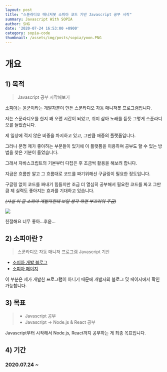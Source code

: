 ```yaml
---
layout: post
title: "스푼라디오 매니저봇 소피아 코드 기반 Javascript 공부 시작"
summary: Javascript With SOPIA
author: SHG
date: '2020-07-24 16:53:00 +0900'
category: sopia-code
thumbnail: /assets/img/posts/sopia/yoon.PNG
---
```


# 개요

## 1)  목적



> Javascript 공부 시작해보기 



[소피아](https://blog.naver.com/ifthe1201/221810647597)는 [윤군](https://github.com/Tree-Some)이라는 개발자분이 만든 스푼라디오 자동 매니저봇 프로그램입니다. 

저는 스푼라디오를 한지 꽤 오랜 시간이 되었고, 취미 삼아 노래를 듣듯 그렇게 스푼라디오를 들었습니다. 

제 일상에 적지 않은 비중을 차지하고 있고, 그만큼 애증의 플랫폼입니다. 

그러나 분명 제가 좋아하는 부분들이 있기에 이 플랫폼을 이용하며 공부도 할 수 있는 방법을 찾은 기분이 들었습니다. 

그래서 자바스크립트의 기본부터 다잡은 후 조금씩 활용을 해보려 합니다. 

지금은 흐름만 알고 그 흐름대로 코드를 짜기위해선 구글링이 필요한 정도입니다. 

구글링 없이 코드를 짜내기 힘들지만 조금 더 열심히 공부해서 필요한 코드를 짜고 그만큼 제 실력도 좋아지는 효과를 기대하고 있습니다. 

~~_(사실 이 글 소피아 개발자한테 보일 생각 하면 부끄러워 주금)_~~



![](C:\Users\pc12\Desktop\hg\assets\img\posts\sopia\yoon.PNG)

친절해요 너무 좋아...후욷...



## 2)  소피아란 ?

> 스푼라디오 자동 매니저 프로그램 
> Javascript 기반

- [소피아 개발 블로그](https://blog.naver.com/ifthe1201/221810647597)
- [소피아 페이지](https://sopia-bot.github.io/)



이 부분은 제가 개발한 프로그램이 아니기 때문에 개발자의 블로그 및 페이지에서 확인 가능합니다. 



## 3)  목표 

> - Javascript 공부
> - Javascript -> Node.js & React 공부

Javascript부터 시작해서 Node.js, React까지 공부하는 게 최종 목표입니다. 





## 4)  기간 



### 2020.07.24 ~ 

